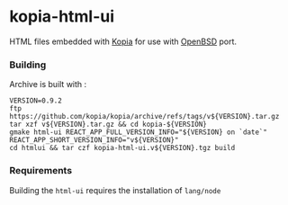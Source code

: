# kopia-html-ui
HTML files embedded with [Kopia](https://kopia.io) for use with [OpenBSD](https://www.openbsd.org) port.

### Building
Archive is built with :
```
VERSION=0.9.2
ftp https://github.com/kopia/kopia/archive/refs/tags/v${VERSION}.tar.gz
tar xzf v${VERSION}.tar.gz && cd kopia-${VERSION}
gmake html-ui REACT_APP_FULL_VERSION_INFO="${VERSION} on `date`" REACT_APP_SHORT_VERSION_INFO="v${VERSION}"
cd htmlui && tar czf kopia-html-ui.v${VERSION}.tgz build
```

### Requirements
Building the `html-ui` requires the installation of `lang/node`
